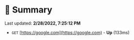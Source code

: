 # 📖 Summary
Last updated: **2/28/2022, 7:25:12 PM**

- `GET` [https://google.com](https://google.com) - **Up** (133ms)
